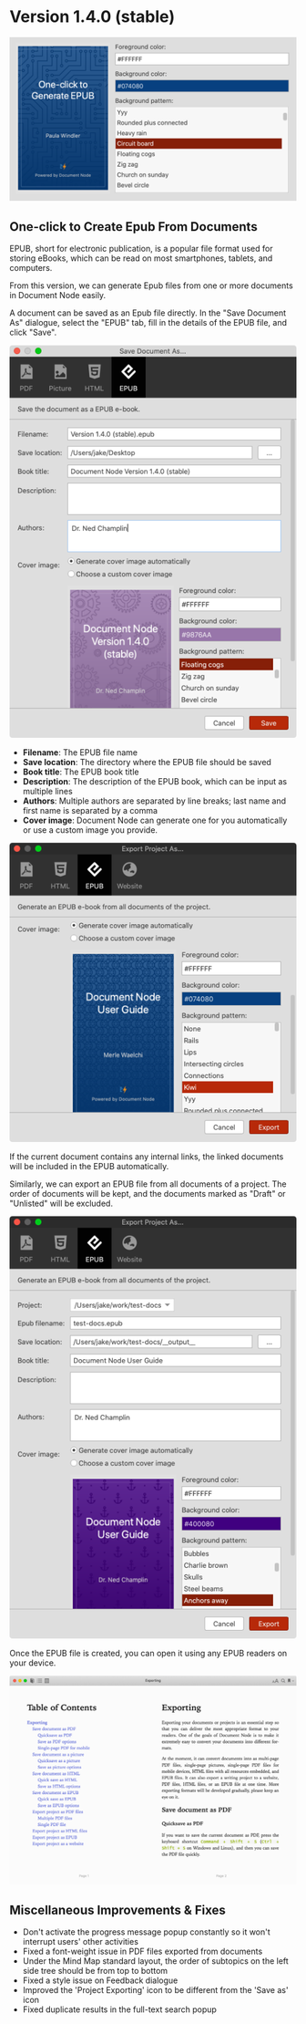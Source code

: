 # Version 1.4.0 (stable)

![screen-epub-cover-image-edit](screen-epub-cover-image-edit.png)

## One-click to Create Epub From Documents

EPUB, short for electronic publication, is a popular file format used for storing eBooks, which can be read on most smartphones, tablets, and computers.

From this version, we can generate Epub files from one or more documents in Document Node easily.

A document can be saved as an Epub file directly. In the "Save Document As" dialogue, select the "EPUB" tab, fill in the details of the EPUB file, and click "Save".

![screen-save-as-epub](screen-save-as-epub.png)

* **Filename**: The EPUB file name
* **Save location**: The directory where the EPUB file should be saved
* **Book title**: The EPUB book title
* **Description**: The description of the EPUB book, which can be input as multiple lines
* **Authors**: Multiple authors are separated by line breaks; last name and first name is separated by a comma
* **Cover image**: Document Node can generate one for you automatically or use a custom image you provide.

![screen-export-project-as-epub-cover-edit](screen-export-project-as-epub-cover-edit.png)

If the current document contains any internal links, the linked documents will be included in the EPUB automatically.

Similarly, we can export an EPUB file from all documents of a project. The order of documents will be kept, and the documents marked as "Draft" or "Unlisted" will be excluded.

![screen-export-project-as-epub](screen-export-project-as-epub.png)

Once the EPUB file is created, you can open it using any EPUB readers on your device.

![screen-exported-epub-preview](screen-exported-epub-preview.png)

## Miscellaneous Improvements & Fixes

* Don't activate the progress message popup constantly so it won't interrupt users' other activities
* Fixed a font-weight issue in PDF files exported from documents
* Under the Mind Map standard layout, the order of subtopics on the left side tree should be from top to bottom
* Fixed a style issue on Feedback dialogue
* Improved the 'Project Exporting' icon to be different from the 'Save as' icon
* Fixed duplicate results in the full-text search popup
